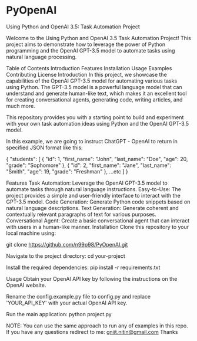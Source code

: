 # PyOpenAI

Using Python and OpenAI 3.5: Task Automation Project


Welcome to the Using Python and OpenAI 3.5 Task Automation Project! This project aims to demonstrate how to leverage the power of Python programming and the OpenAI GPT-3.5 model to automate tasks using natural language processing.

Table of Contents
Introduction
Features
Installation
Usage
Examples
Contributing
License
Introduction
In this project, we showcase the capabilities of the OpenAI GPT-3.5 model for automating various tasks using Python. The GPT-3.5 model is a powerful language model that can understand and generate human-like text, which makes it an excellent tool for creating conversational agents, generating code, writing articles, and much more.

This repository provides you with a starting point to build and experiment with your own task automation ideas using Python and the OpenAI GPT-3.5 model.

In this example, we are going to instruct ChatGPT - OpenAI to return in specified JSON format like this:

{
    "students": [
        {
            "id": 1,
            "first_name": "John",
            "last_name": "Doe",
            "age": 20,
            "grade": "Sophomore"
        },
        {
            "id": 2,
            "first_name": "Jane",
            "last_name": "Smith",
            "age": 19,
            "grade": "Freshman"
        },
        ...etc
    ]
}

Features
Task Automation: Leverage the OpenAI GPT-3.5 model to automate tasks through natural language instructions.
Easy-to-Use: The project provides a simple and user-friendly interface to interact with the GPT-3.5 model.
Code Generation: Generate Python code snippets based on natural language descriptions.
Text Generation: Generate coherent and contextually relevant paragraphs of text for various purposes.
Conversational Agent: Create a basic conversational agent that can interact with users in a human-like manner.
Installation
Clone this repository to your local machine using:

git clone https://github.com/n99p98/PyOpenAI.git

Navigate to the project directory:
cd your-project

Install the required dependencies:
pip install -r requirements.txt

Usage
Obtain your OpenAI API key by following the instructions on the OpenAI website.

Rename the config.example.py file to config.py and replace 'YOUR_API_KEY' with your actual OpenAI API key.

Run the main application:
python project.py


NOTE: You can use the same approach to run any of examples in this repo.
If you have any questions redirect to me: gniit.nitin@gmail.com
Thanks

